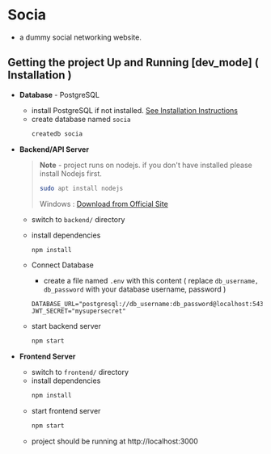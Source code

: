 # Socia

- a dummy social networking website.

## Getting the project Up and Running [dev_mode] ( Installation )

- **Database** - PostgreSQL
  - install PostgreSQL if not installed. [See Installation Instructions](https://www.postgresql.org/download/linux/ubuntu/)
  - create database named `socia`
    ```bash
    createdb socia
    ```
- **Backend/API Server**

  > **Note** - project runs on nodejs. if you don't have installed please install Nodejs first.
  >
  > ```bash
  > sudo apt install nodejs
  > ```
  >
  > Windows : [Download from Official Site](https://nodejs.org/en/download/)

  - switch to `backend/` directory
  - install dependencies
    ```bash
    npm install
    ```
  - Connect Database
    - create a file named `.env` with this content ( replace `db_username, db_password` with your database username, password )
    ```
    DATABASE_URL="postgresql://db_username:db_password@localhost:5432/socia"
    JWT_SECRET="mysupersecret"
    ```
  - start backend server

    ```bash
    npm start
    ```

- **Frontend Server**
  - switch to `frontend/` directory
  - install dependencies
    ```bash
    npm install
    ```
  - start frontend server
    ```bash
    npm start
    ```
  - project should be running at http://localhost:3000
